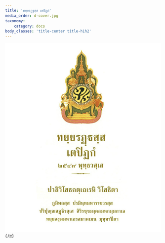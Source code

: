 ```yaml
---
title: 'ทยฺยรฏฺฐสฺส เตปิฏกํ'
media_order: d-cover.jpg
taxonomy:
    category: docs
body_classes: 'title-center title-h1h2'
---
```


![หน้าปก](d-cover.jpg){.tc}
